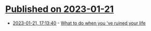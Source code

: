 # [Published on 2023-01-21](index.md)

* [2023-01-21, 17:13:40](https://news.ycombinator.com/item?id=34467931) - [What to do when you 've ruined your life](https://www.bigfeels.club/public-articles/what-to-do-when-youve-ruined-your-life)
